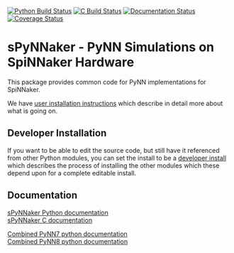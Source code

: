 [![Python Build Status](https://github.com/SpiNNakerManchester/sPyNNaker/workflows/Python%20Actions/badge.svg?branch=master)](https://github.com/SpiNNakerManchester/sPyNNaker/actions?query=workflow%3A%22Python+Actions%22+branch%3Amaster)
[![C Build Status](https://github.com/SpiNNakerManchester/sPyNNaker/workflows/C%20Actions/badge.svg?branch=master)](https://github.com/SpiNNakerManchester/sPyNNaker/actions?query=workflow%3A%22C+Actions%22+branch%3Amaster)
[![Documentation Status](https://readthedocs.org/projects/spynnaker/badge/?version=master)](https://spynnaker.readthedocs.io/en/master/?badge=master)
[![Coverage Status](https://coveralls.io/repos/github/SpiNNakerManchester/sPyNNaker/badge.svg?branch=master)](https://coveralls.io/github/SpiNNakerManchester/sPyNNaker?branch=master)

sPyNNaker - PyNN Simulations on SpiNNaker Hardware
==================================================
This package provides common code for PyNN implementations for SpiNNaker.

We have [user installation instructions](http://spinnakermanchester.github.io/)
which describe in detail more about what is going on.

Developer Installation
----------------------
If you want to be able to edit the source code, but still have it referenced
from other Python modules, you can set the install to be a
[developer install](http://spinnakermanchester.github.io/development/devenv.html)
which describes the process of installing the other modules which these
depend upon for a complete editable install.


Documentation
-------------
[sPyNNaker Python documentation](http://spinnakermanchester.github.io/sPyNNaker/python/)
<br>
[sPyNNaker C documentation](http://spinnakermanchester.github.io/sPyNNaker/c/)

[Combined PyNN7 python documentation](http://spinnaker7manchester.readthedocs.io)
<br>
[Combined PyNN8 python documentation](http://spinnaker8manchester.readthedocs.io)
